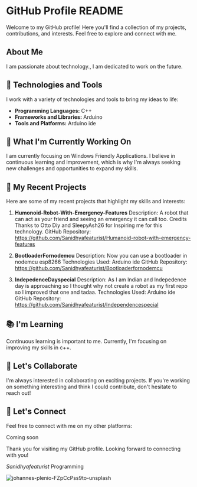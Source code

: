 # GitHub Profile README

Welcome to my GitHub profile! Here you'll find a collection of my projects, contributions, and interests. Feel free to explore and connect with me.

## About Me

I am passionate about technology., I am dedicated to work on the future.

## 🔧 Technologies and Tools

I work with a variety of technologies and tools to bring my ideas to life:

- **Programming Languages:** C++
- **Frameworks and Libraries:** Arduino
- **Tools and Platforms:** Arduino ide

## 🌱 What I'm Currently Working On

I am currently focusing on Windows Friendly Applications. I believe in continuous learning and improvement, which is why I'm always seeking new challenges and opportunities to expand my skills.

## 🚀 My Recent Projects

Here are some of my recent projects that highlight my skills and interests:

1. **Humonoid-Robot-With-Emergency-Features**
   Description: A robot that can act as your friend and seeing an emergency it can call too.
   Credits Thanks to Otto Diy and SleepyAsh26 for Inspiring me for this technology.
   GitHub Repository: https://github.com/Sanidhyafeaturist/Humanoid-robot-with-emergency-features

3. **BootloaderFornodemcu**
   Description: Now you can use a bootloader in nodemcu esp8266
   Technologies Used: Arduino ide
   GitHub Repository: https://github.com/Sanidhyafeaturist/Bootloaderfornodemcu

5. **IndepedenceDayspecial**
   Description: As I am Indian and Indepedence day is approaching so I thought why not create a robot as my first repo so I improved that one and tadaa.
   Technologies Used: Arduino ide
   GitHub Repository: https://github.com/Sanidhyafeaturist/Independencespecial

   
## 📚 I'm Learning

Continuous learning is important to me. Currently, I'm focusing on improving my skills in c++.

## 👯 Let's Collaborate

I'm always interested in collaborating on exciting projects. If you're working on something interesting and think I could contribute, don't hesitate to reach out!

## 📢 Let's Connect

Feel free to connect with me on my other platforms:

Coming soon


Thank you for visiting my GitHub profile. Looking forward to connecting with you!

_Sanidhyafeaturist_
Programming



![johannes-plenio-FZpCcPss9to-unsplash](https://github.com/Sanidhyafeaturist/Sanidhyafeaturist/assets/141141037/25925c65-8024-486e-9fbc-d1b3f81ecfa1)

